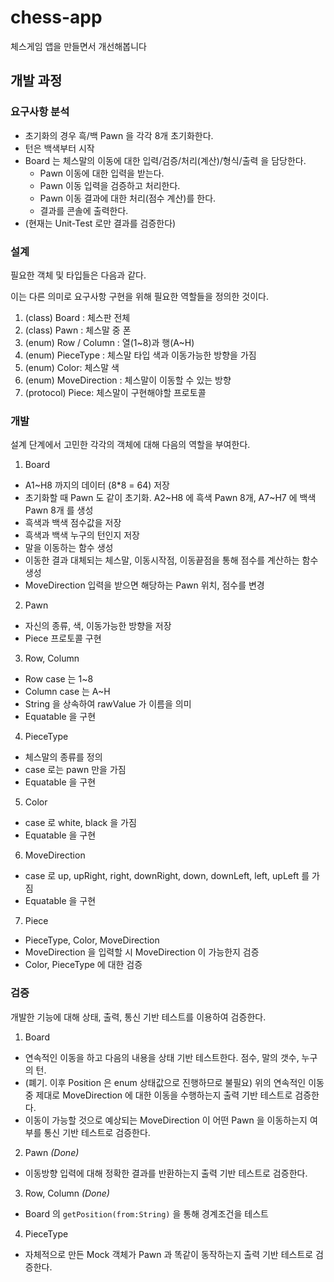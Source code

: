 # chess-app
체스게임 앱을 만들면서 개선해봅니다

## 개발 과정

### 요구사항 분석

* 초기화의 경우 흑/백 Pawn 을 각각 8개 초기화한다.
* 턴은 백색부터 시작
* Board 는 체스말의 이동에 대한 입력/검증/처리(계산)/형식/출력 을 담당한다.
  * Pawn 이동에 대한 입력을 받는다.
  * Pawn 이동 입력을 검증하고 처리한다.
  * Pawn 이동 결과에 대한 처리(점수 계산)를 한다.
  * 결과를 콘솔에 출력한다.
* (현재는 Unit-Test 로만 결과를 검증한다)

### 설계

필요한 객체 및 타입들은 다음과 같다.

이는 다른 의미로 요구사항 구현을 위해 필요한 역할들을 정의한 것이다.

1. (class) Board : 체스판 전체
2. (class) Pawn : 체스말 중 폰
3. (enum) Row / Column : 열(1~8)과 행(A~H)
4. (enum) PieceType : 체스말 타입 색과 이동가능한 방향을 가짐
5. (enum) Color: 체스말 색
6. (enum) MoveDirection : 체스말이 이동할 수 있는 방향
7. (protocol) Piece: 체스말이 구현해야할 프로토콜

### 개발

설계 단계에서 고민한 각각의 객체에 대해 다음의 역할을 부여한다.

1. Board
  - A1~H8 까지의 데이터 (8\*8 = 64) 저장
  - 초기화할 때 Pawn 도 같이 초기화. A2~H8 에 흑색 Pawn 8개, A7~H7 에 백색 Pawn 8개 를 생성
  - 흑색과 백색 점수값을 저장
  - 흑색과 백색 누구의 턴인지 저장
  - 말을 이동하는 함수 생성
  - 이동한 결과 대체되는 체스말, 이동시작점, 이동끝점을 통해 점수를 계산하는 함수 생성
  - MoveDirection 입력을 받으면 해당하는 Pawn 위치, 점수를 변경
2. Pawn
  - 자신의 종류, 색, 이동가능한 방향을 저장
  - Piece 프로토콜 구현
3. Row, Column
  - Row case 는 1~8
  - Column case 는 A~H
  - String 을 상속하여 rawValue 가 이름을 의미
  - Equatable 을 구현
4. PieceType
  - 체스말의 종류를 정의
  - case 로는 pawn 만을 가짐
  - Equatable 을 구현
5. Color
  - case 로 white, black 을 가짐
  - Equatable 을 구현
6. MoveDirection
  - case 로 up, upRight, right, downRight, down, downLeft, left, upLeft 를 가짐
  - Equatable 을 구현
7. Piece
  - PieceType, Color, MoveDirection
  - MoveDirection 을 입력할 시 MoveDirection 이 가능한지 검증
  - Color, PieceType 에 대한 검증
   
### 검증

개발한 기능에 대해 상태, 출력, 통신 기반 테스트를 이용하여 검증한다.

1. Board
  - 연속적인 이동을 하고 다음의 내용을 상태 기반 테스트한다. 점수, 말의 갯수, 누구의 턴.
  - (폐기. 이후 Position 은 enum 상태값으로 진행하므로 불필요) 위의 연속적인 이동 중 제대로 MoveDirection 에 대한 이동을 수행하는지 출력 기반 테스트로 검증한다.
  - 이동이 가능할 것으로 예상되는 MoveDirection 이 어떤 Pawn 을 이동하는지 여부를 통신 기반 테스트로 검증한다.
2. Pawn *(Done)*
  - 이동방향 입력에 대해 정확한 결과를 반환하는지 출력 기반 테스트로 검증한다.
3. Row, Column *(Done)*
  - Board 의 `getPosition(from:String)` 을 통해 경계조건을 테스트
4. PieceType
  - 자체적으로 만든 Mock 객체가 Pawn 과 똑같이 동작하는지 출력 기반 테스트로 검증한다.
